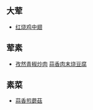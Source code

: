 ## 大荤
* [红烧鸡中翅](http://m.xiachufang.com/recipe/259825/)

## 荤素

* [孜然青椒炒肉](http://m.xiachufang.com/recipe/100280459/) [蒜香肉末烧豆腐](http://m.xiachufang.com/recipe/268178/)

## 素菜

* [蒜香煎蘑菇](http://m.xiachufang.com/recipe/1005294/)

